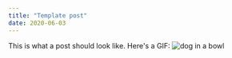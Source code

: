 ```yaml
---
title: "Template post"
date: 2020-06-03
---
```


This is what a post should look like. Here's a GIF:
![dog in a bowl](https://media.giphy.com/media/oJWx7MtpR2qdi/giphy.gif)
